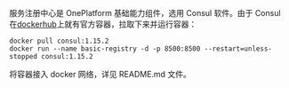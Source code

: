服务注册中心是 OnePlatform 基础能力组件，选用 Consul 软件。由于 Consul 在[dockerhub](https://hub.docker.com/_/consul)上就有官方容器，拉取下来并运行容器：

```shell
docker pull consul:1.15.2
docker run --name basic-registry -d -p 8500:8500 --restart=unless-stopped consul:1.15.2
```

将容器接入 docker 网络，详见 README.md 文件。

